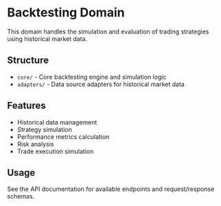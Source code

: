# Backtesting Domain

This domain handles the simulation and evaluation of trading strategies using historical market data.

## Structure

- `core/` - Core backtesting engine and simulation logic
- `adapters/` - Data source adapters for historical market data

## Features

- Historical data management
- Strategy simulation
- Performance metrics calculation
- Risk analysis
- Trade execution simulation

## Usage

See the API documentation for available endpoints and request/response schemas.
